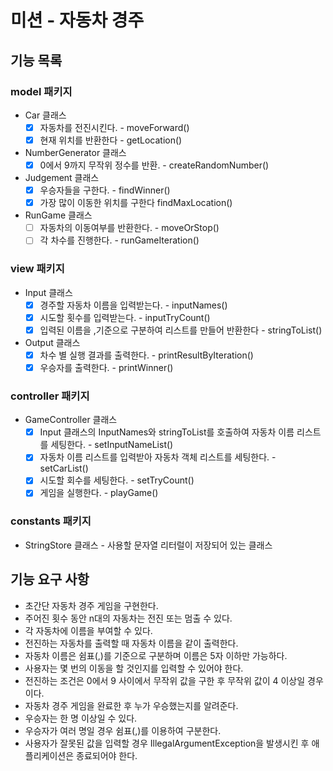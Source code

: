 # 미션 - 자동차 경주

## 기능 목록

### model 패키지
+ Car 클래스
  - [x] 자동차를 전진시킨다. - moveForward()
  - [x] 현재 위치를 반환한다 - getLocation()
+ NumberGenerator 클래스
  - [x] 0에서 9까지 무작위 정수를 반환. - createRandomNumber()
+ Judgement 클래스
  - [x] 우승자들을 구한다. - findWinner()
  - [x] 가장 많이 이동한 위치를 구한다 findMaxLocation()
+ RunGame 클래스
  - [ ] 자동차의 이동여부를 반환한다. - moveOrStop()
  - [ ] 각 차수를 진행한다. - runGameIteration()

### view 패키지
+ Input 클래스
  - [x] 경주할 자동차 이름을 입력받는다. - inputNames()
  - [x] 시도할 횟수를 입력받는다. - inputTryCount()
  - [x] 입력된 이름을 ,기준으로 구분하여 리스트를 만들어 반환한다 - stringToList()
+ Output 클래스
  - [x] 차수 별 실행 결과를 출력한다. - printResultByIteration()
  - [x] 우승자를 출력한다. - printWinner()

### controller 패키지
+ GameController 클래스
  - [x] Input 클래스의 InputNames와 stringToList를 호출하여 자동차 이름 리스트를 세팅한다. - setInputNameList()
  - [x] 자동차 이름 리스트를 입력받아 자동차 객체 리스트를 세팅한다. - setCarList()
  - [x] 시도할 회수를 세팅한다. - setTryCount()
  - [x] 게임을 실행한다. - playGame()

### constants 패키지
+ StringStore 클래스 - 사용할 문자열 리터럴이 저장되어 있는 클래스


## 기능 요구 사항
+ 초간단 자동차 경주 게임을 구현한다.
+ 주어진 횟수 동안 n대의 자동차는 전진 또는 멈출 수 있다.
+ 각 자동차에 이름을 부여할 수 있다. 
+ 전진하는 자동차를 출력할 때 자동차 이름을 같이 출력한다.
+ 자동차 이름은 쉼표(,)를 기준으로 구분하며 이름은 5자 이하만 가능하다.
+ 사용자는 몇 번의 이동을 할 것인지를 입력할 수 있어야 한다.
+ 전진하는 조건은 0에서 9 사이에서 무작위 값을 구한 후 무작위 값이 4 이상일 경우이다.
+ 자동차 경주 게임을 완료한 후 누가 우승했는지를 알려준다. 
+ 우승자는 한 명 이상일 수 있다.
+ 우승자가 여러 명일 경우 쉼표(,)를 이용하여 구분한다.
+ 사용자가 잘못된 값을 입력할 경우 IllegalArgumentException을 발생시킨 후 애플리케이션은 종료되어야 한다.
